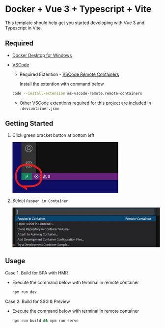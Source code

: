 # Docker + Vue 3 + Typescript + Vite

This template should help get you started developing with Vue 3 and Typescript in Vite.

## Required

* [Docker Desktop for Windows](https://hub.docker.com/editions/community/docker-ce-desktop-windows)
* [VSCode](https://azure.microsoft.com/ja-jp/products/visual-studio-code/)
    * Required Extention - [VSCode Remote Containers](https://marketplace.visualstudio.com/items?itemName=ms-vscode-remote.remote-containers)

      Install the extention with command below

    ```bash
    code --install-extension ms-vscode-remote.remote-containers
    ```

    * Other VSCode extentions required for this project are included in `.devcontainer.json`

## Getting Started

1. Click green bracket button at bottom left

    ![step1](./docs/step1.jpg)

2. Select `Reopen in Container`

    ![step2](./docs/step2.jpg)

## Usage

Case 1. Build for SPA with HMR

* Execute the command below with terminal in remote container

    ```bash
    npm run dev
    ```

Case 2. Build for SSG & Preview

* Execute the command below with terminal in remote container

    ```bash
    npm run build && npm run serve
    ```
